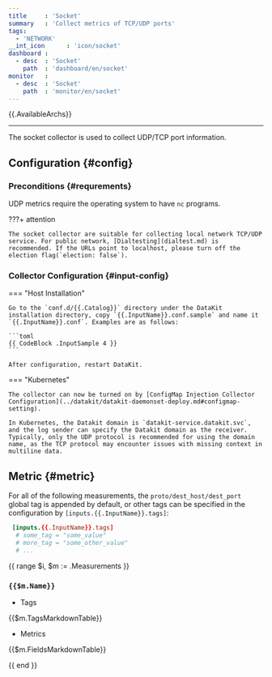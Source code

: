 ```yaml
---
title     : 'Socket'
summary   : 'Collect metrics of TCP/UDP ports'
tags:
  - 'NETWORK'
__int_icon      : 'icon/socket'
dashboard :
  - desc  : 'Socket'
    path  : 'dashboard/en/socket'
monitor   :
  - desc  : 'Socket'
    path  : 'monitor/en/socket'
---
```


{{.AvailableArchs}}

---

The socket collector is used to collect UDP/TCP port information.

## Configuration {#config}

### Preconditions {#requrements}

UDP metrics require the operating system to have `nc` programs.

<!-- markdownlint-disable MD046 -->
???+ attention

    The socket collector are suitable for collecting local network TCP/UDP service. For public network, [Dialtesting](dialtest.md) is recommended. If the URLs point to localhost, please turn off the election flag(`election: false`).
<!-- markdownlint-enable -->

### Collector Configuration {#input-config}

<!-- markdownlint-disable MD046 -->
=== "Host Installation"

    Go to the `conf.d/{{.Catalog}}` directory under the DataKit installation directory, copy `{{.InputName}}.conf.sample` and name it `{{.InputName}}.conf`. Examples are as follows:
    
    ```toml
    {{ CodeBlock .InputSample 4 }}
    ```
    
    After configuration, restart DataKit.

=== "Kubernetes"

    The collector can now be turned on by [ConfigMap Injection Collector Configuration](../datakit/datakit-daemonset-deploy.md#configmap-setting).

    In Kubernetes, the Datakit domain is `datakit-service.datakit.svc`, and the log sender can specify the Datakit domain as the receiver. Typically, only the UDP protocol is recommended for using the domain name, as the TCP protocol may encounter issues with missing context in multiline data.
<!-- markdownlint-enable -->

## Metric {#metric}

For all of the following measurements, the `proto/dest_host/dest_port` global tag is appended by default, or other tags can be specified in the configuration by `[inputs.{{.InputName}}.tags]`:

``` toml
 [inputs.{{.InputName}}.tags]
  # some_tag = "some_value"
  # more_tag = "some_other_value"
  # ...
```

{{ range $i, $m := .Measurements }}

### `{{$m.Name}}`

- Tags

{{$m.TagsMarkdownTable}}

- Metrics

{{$m.FieldsMarkdownTable}}

{{ end }}
